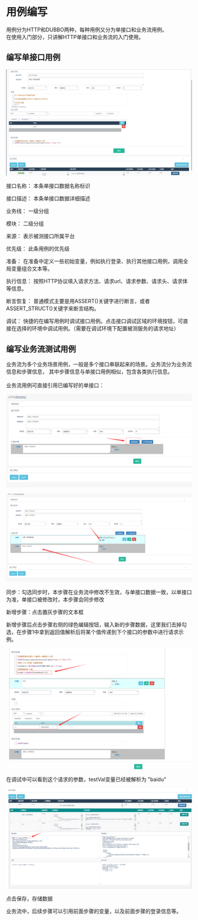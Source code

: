 # 用例编写

用例分为HTTP和DUBBO两种，每种用例又分为单接口和业务流用例。<br>
在使用入门部分，只讲解HTTP单接口和业务流的入门使用。<br>

## 编写单接口用例

![图片](/image/接口测试平台前台使用单接口创建.png)

接口名称： 本条单接口数据名称标识

接口描述： 本条单接口数据详细描述

业务线：   一级分组

模块：     二级分组

来源：     表示被测接口所属平台

优先级：   此条用例的优先级

准备：   在准备中定义一些初始变量，例如执行登录、执行其他接口用例，调用全局变量组合文本等。

执行信息：   按照HTTP协议填入请求方法、请求url、请求参数、请求头、请求体等信息。

断言恢复：    普通模式主要是用ASSERT()关键字进行断言，或者ASSERT_STRUCT()关键字来断言结构。

调试：    快捷的在编写用例时调试接口用例。点击接口调试区域的环境按钮，可直接在选择的环境中调试用例。（需要在调试环境下配置被测服务的请求地址）

## 编写业务流测试用例

业务流为多个业务场景用例，一般是多个接口串联起来的场景。业务流分为业务流信息和步骤信息，
其中步骤信息与单接口用例相似，包含各类执行信息。<br>
<br>
业务流用例可直接引用已编写好的单接口：

![图片](/image/接口测试平台后台业务流选择单接口页面.png)

![图片](/image/接口测试平台前台使用业务流同步与新增步骤.png)

同步：勾选同步时，本步骤在业务流中修改不生效，与单接口数据一致，以单接口为准，单接口被修改时，本步骤会同步修改

新增步骤：点击置灰步骤的文本框

新增步骤后点击步骤右侧的绿色编辑按钮，输入新的步骤数据，这里我们去掉勾选，在步骤1中拿到返回值解析后将某个值传递到下个接口的参数中进行请求示例。

![图片](/image/接口测试平台前台业务流变量传递示例.png)

在调试中可以看到这个请求的参数，testVal变量已经被解析为 "baidu"

![图片](/image/接口测试平台前台使用业务流变量传递调试结果.png)

点击保存，存储数据 <br>

业务流中，后续步骤可以引用前面步骤的变量，以及前面步骤的登录信息等。<br>
